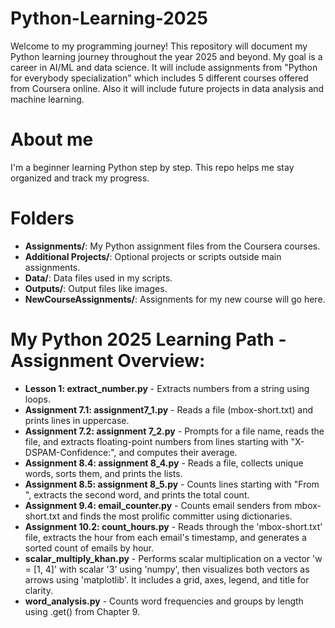 # Python-Learning-2025

Welcome to my programming journey! This repository will document my Python learning journey throughout the year 2025 and beyond. My goal is a career in AI/ML and data science. It will include assignments from "Python for everybody specialization" which includes 5 different courses offered from Coursera online. Also it will include future projects in data analysis and machine learning. 

# About me
I'm a beginner learning Python step by step. This repo helps me stay organized and track my progress.

# Folders
- **Assignments/**: My Python assignment files from the Coursera courses.
- **Additional Projects/**: Optional projects or scripts outside main assignments.
- **Data/**: Data files used in my scripts.
- **Outputs/**: Output files like images.
- **NewCourseAssignments/**: Assignments for my new course will go here.

# My Python 2025 Learning Path - Assignment Overview:
- **Lesson 1: extract_number.py** - Extracts numbers from a string using loops.
- **Assignment 7.1: assignment7_1.py** - Reads a file (mbox-short.txt) and prints lines in uppercase.
- **Assignment 7.2: assignment 7_2.py** - Prompts for a file name, reads the file, and extracts floating-point numbers from lines starting with "X-DSPAM-Confidence:", and computes their average.
- **Assignment 8.4: assignment 8_4.py** - Reads a file, collects unique words, sorts them, and prints the lists.
- **Assignment 8.5: assignment 8_5.py** - Counts lines starting with "From ", extracts the second word, and prints the total count.
- **Assignment 9.4: email_counter.py** - Counts email senders from mbox-short.txt and finds the most prolific committer using dictionaries.
- **Assignment 10.2: count_hours.py** - Reads through the 'mbox-short.txt' file, extracts the hour from each email's timestamp, and generates a sorted count of emails by hour. 
- **scalar_multiply_khan.py** - Performs scalar multiplication on a vector 'w = [1, 4]' with scalar '3' using 'numpy', then visualizes both vectors as arrows using 'matplotlib'. It includes a grid, axes, legend, and title for clarity.
- **word_analysis.py** - Counts word frequencies and groups by length using .get() from Chapter 9.
